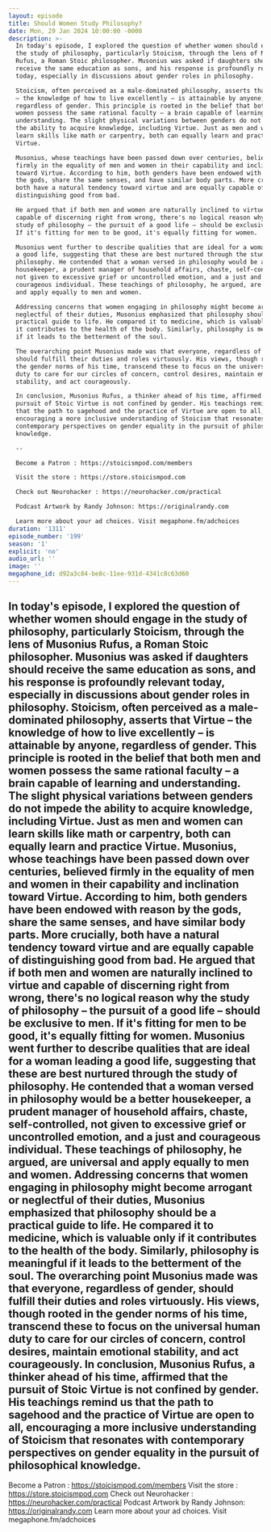 ```yaml
---
layout: episode
title: Should Women Study Philosophy?
date: Mon, 29 Jan 2024 10:00:00 -0000
description: >-
  In today's episode, I explored the question of whether women should engage in
  the study of philosophy, particularly Stoicism, through the lens of Musonius
  Rufus, a Roman Stoic philosopher. Musonius was asked if daughters should
  receive the same education as sons, and his response is profoundly relevant
  today, especially in discussions about gender roles in philosophy.

  Stoicism, often perceived as a male-dominated philosophy, asserts that Virtue
  – the knowledge of how to live excellently – is attainable by anyone,
  regardless of gender. This principle is rooted in the belief that both men and
  women possess the same rational faculty – a brain capable of learning and
  understanding. The slight physical variations between genders do not impede
  the ability to acquire knowledge, including Virtue. Just as men and women can
  learn skills like math or carpentry, both can equally learn and practice
  Virtue.

  Musonius, whose teachings have been passed down over centuries, believed
  firmly in the equality of men and women in their capability and inclination
  toward Virtue. According to him, both genders have been endowed with reason by
  the gods, share the same senses, and have similar body parts. More crucially,
  both have a natural tendency toward virtue and are equally capable of
  distinguishing good from bad.

  He argued that if both men and women are naturally inclined to virtue and
  capable of discerning right from wrong, there's no logical reason why the
  study of philosophy – the pursuit of a good life – should be exclusive to men.
  If it's fitting for men to be good, it's equally fitting for women.

  Musonius went further to describe qualities that are ideal for a woman leading
  a good life, suggesting that these are best nurtured through the study of
  philosophy. He contended that a woman versed in philosophy would be a better
  housekeeper, a prudent manager of household affairs, chaste, self-controlled,
  not given to excessive grief or uncontrolled emotion, and a just and
  courageous individual. These teachings of philosophy, he argued, are universal
  and apply equally to men and women.

  Addressing concerns that women engaging in philosophy might become arrogant or
  neglectful of their duties, Musonius emphasized that philosophy should be a
  practical guide to life. He compared it to medicine, which is valuable only if
  it contributes to the health of the body. Similarly, philosophy is meaningful
  if it leads to the betterment of the soul.

  The overarching point Musonius made was that everyone, regardless of gender,
  should fulfill their duties and roles virtuously. His views, though rooted in
  the gender norms of his time, transcend these to focus on the universal human
  duty to care for our circles of concern, control desires, maintain emotional
  stability, and act courageously.

  In conclusion, Musonius Rufus, a thinker ahead of his time, affirmed that the
  pursuit of Stoic Virtue is not confined by gender. His teachings remind us
  that the path to sagehood and the practice of Virtue are open to all,
  encouraging a more inclusive understanding of Stoicism that resonates with
  contemporary perspectives on gender equality in the pursuit of philosophical
  knowledge.

  --

  Become a Patron : https://stoicismpod.com/members

  Visit the store : https://store.stoicismpod.com

  Check out Neurohacker : https://neurohacker.com/practical

  Podcast Artwork by Randy Johnson: https://originalrandy.com

  Learn more about your ad choices. Visit megaphone.fm/adchoices
duration: '1311'
episode_number: '199'
season: '1'
explicit: 'no'
audio_url: ''
image: ''
megaphone_id: d92a3c84-be8c-11ee-931d-4341c8c63d60
---
```


In today's episode, I explored the question of whether women should engage in the study of philosophy, particularly Stoicism, through the lens of Musonius Rufus, a Roman Stoic philosopher. Musonius was asked if daughters should receive the same education as sons, and his response is profoundly relevant today, especially in discussions about gender roles in philosophy.
Stoicism, often perceived as a male-dominated philosophy, asserts that Virtue – the knowledge of how to live excellently – is attainable by anyone, regardless of gender. This principle is rooted in the belief that both men and women possess the same rational faculty – a brain capable of learning and understanding. The slight physical variations between genders do not impede the ability to acquire knowledge, including Virtue. Just as men and women can learn skills like math or carpentry, both can equally learn and practice Virtue.
Musonius, whose teachings have been passed down over centuries, believed firmly in the equality of men and women in their capability and inclination toward Virtue. According to him, both genders have been endowed with reason by the gods, share the same senses, and have similar body parts. More crucially, both have a natural tendency toward virtue and are equally capable of distinguishing good from bad.
He argued that if both men and women are naturally inclined to virtue and capable of discerning right from wrong, there's no logical reason why the study of philosophy – the pursuit of a good life – should be exclusive to men. If it's fitting for men to be good, it's equally fitting for women.
Musonius went further to describe qualities that are ideal for a woman leading a good life, suggesting that these are best nurtured through the study of philosophy. He contended that a woman versed in philosophy would be a better housekeeper, a prudent manager of household affairs, chaste, self-controlled, not given to excessive grief or uncontrolled emotion, and a just and courageous individual. These teachings of philosophy, he argued, are universal and apply equally to men and women.
Addressing concerns that women engaging in philosophy might become arrogant or neglectful of their duties, Musonius emphasized that philosophy should be a practical guide to life. He compared it to medicine, which is valuable only if it contributes to the health of the body. Similarly, philosophy is meaningful if it leads to the betterment of the soul.
The overarching point Musonius made was that everyone, regardless of gender, should fulfill their duties and roles virtuously. His views, though rooted in the gender norms of his time, transcend these to focus on the universal human duty to care for our circles of concern, control desires, maintain emotional stability, and act courageously.
In conclusion, Musonius Rufus, a thinker ahead of his time, affirmed that the pursuit of Stoic Virtue is not confined by gender. His teachings remind us that the path to sagehood and the practice of Virtue are open to all, encouraging a more inclusive understanding of Stoicism that resonates with contemporary perspectives on gender equality in the pursuit of philosophical knowledge.
--
Become a Patron : https://stoicismpod.com/members
Visit the store : https://store.stoicismpod.com
Check out Neurohacker : https://neurohacker.com/practical
Podcast Artwork by Randy Johnson: https://originalrandy.com
Learn more about your ad choices. Visit megaphone.fm/adchoices